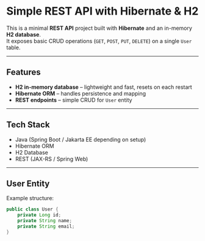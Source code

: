# Simple REST API with Hibernate & H2

This is a minimal **REST API** project built with **Hibernate** and an in-memory **H2 database**.  
It exposes basic CRUD operations (`GET`, `POST`, `PUT`, `DELETE`) on a single `User` table.

---

## Features

- **H2 in-memory database** – lightweight and fast, resets on each restart  
- **Hibernate ORM** – handles persistence and mapping  
- **REST endpoints** – simple CRUD for `User` entity  

---

## Tech Stack

- Java (Spring Boot / Jakarta EE depending on setup)
- Hibernate ORM
- H2 Database
- REST (JAX-RS / Spring Web)

---

## User Entity

Example structure:

```java
public class User {
    private Long id;
    private String name;
    private String email;
}
